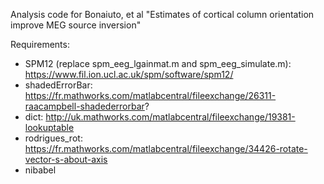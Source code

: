Analysis code for Bonaiuto, et al "Estimates of cortical column orientation improve MEG source inversion"

Requirements:

* SPM12 (replace spm_eeg_lgainmat.m and spm_eeg_simulate.m): https://www.fil.ion.ucl.ac.uk/spm/software/spm12/
* shadedErrorBar: https://fr.mathworks.com/matlabcentral/fileexchange/26311-raacampbell-shadederrorbar?
* dict: http://uk.mathworks.com/matlabcentral/fileexchange/19381-lookuptable
* rodrigues_rot: https://fr.mathworks.com/matlabcentral/fileexchange/34426-rotate-vector-s-about-axis
* nibabel
